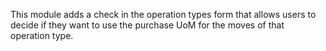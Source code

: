 This module adds a check in the operation types form that allows users
to decide if they want to use the purchase UoM for the moves of that
operation type.
